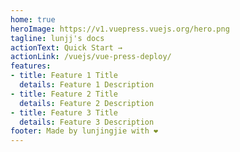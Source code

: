```yaml
---
home: true
heroImage: https://v1.vuepress.vuejs.org/hero.png
tagline: lunjj's docs
actionText: Quick Start →
actionLink: /vuejs/vue-press-deploy/
features:
- title: Feature 1 Title
  details: Feature 1 Description
- title: Feature 2 Title
  details: Feature 2 Description
- title: Feature 3 Title
  details: Feature 3 Description
footer: Made by lunjingjie with ❤️
---
```

